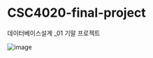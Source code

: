 # CSC4020-final-project

데이터베이스설계 \_01 기말 프로젝트

![image](https://github.com/user-attachments/assets/17ac4306-37d6-4b05-abd2-b4c813990bc0)
